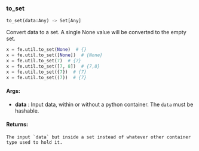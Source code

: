 

### to_set
```python
to_set(data:Any) -> Set[Any]
```
Convert data to a set. A single None value will be converted to the empty set.


```python
x = fe.util.to_set(None)  # {}
x = fe.util.to_set([None])  # {None}
x = fe.util.to_set(7)  # {7}
x = fe.util.to_set([7, 8])  # {7,8}
x = fe.util.to_set({7})  # {7}
x = fe.util.to_set((7))  # {7}
```



#### Args:

* **data** :  Input data, within or without a python container. The `data` must be hashable.

#### Returns:
    The input `data` but inside a set instead of whatever other container type used to hold it.